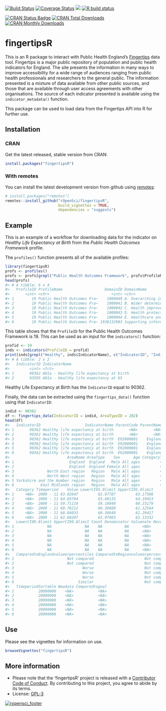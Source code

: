
<!-- README.md is generated from README.Rmd. Please edit that file -->

[![Build
Status](https://travis-ci.org/ropensci/fingertipsR.svg)](https://travis-ci.org/ropensci/fingertipsR)
[![Coverage
Status](https://coveralls.io/repos/github/ropensci/fingertipsR/badge.svg?branch=master)](https://coveralls.io/github/ropensci/fingertipsR?branch=master)
[![](https://badges.ropensci.org/168_status.svg)](https://github.com/ropensci/software-review/issues/168)
[![R build
status](https://github.com/ropensci/fingertipsR/workflows/R-CMD-check/badge.svg)](https://github.com/ropensci/fingertipsR/actions)

[![CRAN Status
Badge](http://www.r-pkg.org/badges/version/fingertipsR)](https://cran.r-project.org/package=fingertipsR)
[![CRAN Total
Downloads](http://cranlogs.r-pkg.org/badges/grand-total/fingertipsR)](https://cran.r-project.org/package=fingertipsR)
[![CRAN Monthly
Downloads](http://cranlogs.r-pkg.org/badges/fingertipsR)](https://cran.r-project.org/package=fingertipsR)

# fingertipsR

This is an R package to interact with Public Health England’s
[Fingertips](http://fingertips.phe.org.uk/) data tool. Fingertips is a
major public repository of population and public health indicators for
England. The site presents the information in many ways to improve
accessibility for a wide range of audiences ranging from public health
professionals and researchers to the general public. The information
presented is a mixture of data available from other public sources, and
those that are available through user access agreements with other
organisations. The source of each indicator presented is available using
the `indicator_metadata()` function.

This package can be used to load data from the Fingertips API into R for
further use.

## Installation

### CRAN

Get the latest released, stable version from CRAN:

``` r
install.packages("fingertipsR")
```

### With remotes

You can install the latest development version from github using
[remotes](https://github.com/r-lib/remotes):

``` r
# install.packages("remotes")
remotes::install_github("rOpenSci/fingertipsR",
                        build_vignettes = TRUE,
                        dependencies = "suggests")
```

## Example

This is an example of a workflow for downloading data for the indicator
on *Healthy Life Expectancy at Birth* from the *Public Health Outcomes
Framework* profile.

The `profiles()` function presents all of the available profiles:

``` r
library(fingertipsR)
profs <- profiles()
profs <- profs[grepl("Public Health Outcomes Framework", profs$ProfileName),]
head(profs)
#> # A tibble: 6 x 4
#>   ProfileID ProfileName                   DomainID DomainName                   
#>       <int> <chr>                            <int> <chr>                        
#> 1        19 Public Health Outcomes Fra~    1000049 A. Overarching indicators    
#> 2        19 Public Health Outcomes Fra~    1000041 B. Wider determinants of hea~
#> 3        19 Public Health Outcomes Fra~    1000042 C. Health improvement        
#> 4        19 Public Health Outcomes Fra~    1000043 D. Health protection         
#> 5        19 Public Health Outcomes Fra~    1000044 E. Healthcare and premature ~
#> 6        19 Public Health Outcomes Fra~ 1938132983 Supporting information
```

This table shows that the `ProfileID` for the Public Health Outcomes
Framework is 19. This can be used as an input for the `indicators()`
function:

``` r
profid <- 19
inds <- indicators(ProfileID = profid)
print(inds[grepl("Healthy", inds$IndicatorName), c("IndicatorID", "IndicatorName")])
#> # A tibble: 2 x 2
#>   IndicatorID IndicatorName                          
#>         <int> <fct>                                  
#> 1       90362 A01a - Healthy life expectancy at birth
#> 2       93505 A01a - Healthy life expectancy at 65
```

Healthy Life Expectancy at Birth has the `IndicatorID` equal to 90362.

Finally, the data can be extracted using the `fingertips_data()`
function using that `IndicatorID`:

``` r
indid <- 90362
df <- fingertips_data(IndicatorID = indid, AreaTypeID = 202)
head(df)
#>   IndicatorID                    IndicatorName ParentCode ParentName  AreaCode
#> 1       90362 Healthy life expectancy at birth       <NA>       <NA> E92000001
#> 2       90362 Healthy life expectancy at birth       <NA>       <NA> E92000001
#> 3       90362 Healthy life expectancy at birth  E92000001    England E12000001
#> 4       90362 Healthy life expectancy at birth  E92000001    England E12000002
#> 5       90362 Healthy life expectancy at birth  E92000001    England E12000003
#> 6       90362 Healthy life expectancy at birth  E92000001    England E12000004
#>                          AreaName AreaType    Sex      Age CategoryType
#> 1                         England  England   Male All ages         <NA>
#> 2                         England  England Female All ages         <NA>
#> 3               North East region   Region   Male All ages         <NA>
#> 4               North West region   Region   Male All ages         <NA>
#> 5 Yorkshire and the Humber region   Region   Male All ages         <NA>
#> 6            East Midlands region   Region   Male All ages         <NA>
#>   Category Timeperiod    Value LowerCI95.0limit UpperCI95.0limit
#> 1     <NA>  2009 - 11 63.02647         62.87787         63.17508
#> 2     <NA>  2009 - 11 64.03794         63.88135         64.19453
#> 3     <NA>  2009 - 11 59.71114         59.19049         60.23179
#> 4     <NA>  2009 - 11 60.76212         60.39880         61.12544
#> 5     <NA>  2009 - 11 60.84033         60.38649         61.29417
#> 6     <NA>  2009 - 11 62.60207         62.07083         63.13332
#>   LowerCI99.8limit UpperCI99.8limit Count Denominator Valuenote RecentTrend
#> 1               NA               NA    NA          NA      <NA>        <NA>
#> 2               NA               NA    NA          NA      <NA>        <NA>
#> 3               NA               NA    NA          NA      <NA>        <NA>
#> 4               NA               NA    NA          NA      <NA>        <NA>
#> 5               NA               NA    NA          NA      <NA>        <NA>
#> 6               NA               NA    NA          NA      <NA>        <NA>
#>   ComparedtoEnglandvalueorpercentiles ComparedtoRegionvalueorpercentiles
#> 1                        Not compared                       Not compared
#> 2                        Not compared                       Not compared
#> 3                               Worse                       Not compared
#> 4                               Worse                       Not compared
#> 5                               Worse                       Not compared
#> 6                             Similar                       Not compared
#>   TimeperiodSortable Newdata Comparedtogoal
#> 1           20090000    <NA>           <NA>
#> 2           20090000    <NA>           <NA>
#> 3           20090000    <NA>           <NA>
#> 4           20090000    <NA>           <NA>
#> 5           20090000    <NA>           <NA>
#> 6           20090000    <NA>           <NA>
```

## Use

Please see the vignettes for information on use.

``` r
browseVignettes("fingertipsR")
```

## More information

  - Please note that the ‘fingertipsR’ project is released with a
    [Contributor Code of
    Conduct](https://github.com/ropensci/fingertipsR/blob/master/CODE_OF_CONDUCT.md).
    By contributing to this project, you agree to abide by its terms.
  - License: [GPL-3](https://opensource.org/licenses/GPL-3.0)

[![ropensci\_footer](https://ropensci.org/public_images/ropensci_footer.png)](https://ropensci.org)
